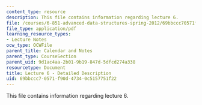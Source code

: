 ```yaml
---
content_type: resource
description: This file contains information regarding lecture 6.
file: /courses/6-851-advanced-data-structures-spring-2012/69bbccc70571f90d47340c5157751f22_MIT6_851S12_Lecture6.pdf
file_type: application/pdf
learning_resource_types:
- Lecture Notes
ocw_type: OCWFile
parent_title: Calendar and Notes
parent_type: CourseSection
parent_uid: 9d1ac4aa-2b01-9b19-847d-5dfcd274a338
resourcetype: Document
title: Lecture 6 - Detailed Description
uid: 69bbccc7-0571-f90d-4734-0c5157751f22
---
```

This file contains information regarding lecture 6.

